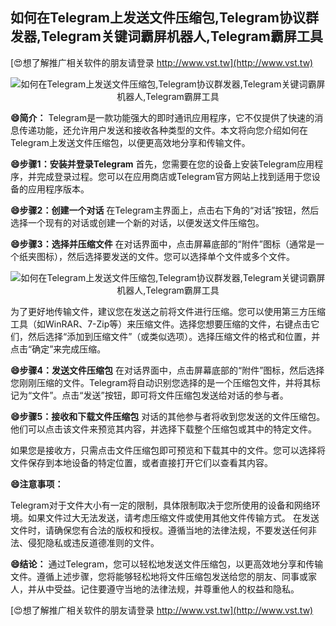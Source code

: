 ## **如何在Telegram上发送文件压缩包,Telegram协议群发器,Telegram关键词霸屏机器人,Telegram霸屏工具**

[😍想了解推广相关软件的朋友请登录 http://www.vst.tw](http://www.vst.tw)

 <center><img src="https://vst.tw/MP4/tuiguang/png/4.png" alt="如何在Telegram上发送文件压缩包,Telegram协议群发器,Telegram关键词霸屏机器人,Telegram霸屏工具"></center>

**😄简介：**
Telegram是一款功能强大的即时通讯应用程序，它不仅提供了快速的消息传递功能，还允许用户发送和接收各种类型的文件。本文将向您介绍如何在Telegram上发送文件压缩包，以便更高效地分享和传输文件。

**😄步骤1：安装并登录Telegram**
首先，您需要在您的设备上安装Telegram应用程序，并完成登录过程。您可以在应用商店或Telegram官方网站上找到适用于您设备的应用程序版本。

**😄步骤2：创建一个对话**
在Telegram主界面上，点击右下角的“对话”按钮，然后选择一个现有的对话或创建一个新的对话，以便发送文件压缩包。

**😄步骤3：选择并压缩文件**
在对话界面中，点击屏幕底部的“附件”图标（通常是一个纸夹图标），然后选择要发送的文件。您可以选择单个文件或多个文件。

 <center><img src="https://vst.tw/MP4/tuiguang/png/8.png" alt="如何在Telegram上发送文件压缩包,Telegram协议群发器,Telegram关键词霸屏机器人,Telegram霸屏工具"></center>

为了更好地传输文件，建议您在发送之前将文件进行压缩。您可以使用第三方压缩工具（如WinRAR、7-Zip等）来压缩文件。选择您想要压缩的文件，右键点击它们，然后选择“添加到压缩文件”（或类似选项）。选择压缩文件的格式和位置，并点击“确定”来完成压缩。

**😄步骤4：发送文件压缩包**
在对话界面中，点击屏幕底部的“附件”图标，然后选择您刚刚压缩的文件。Telegram将自动识别您选择的是一个压缩包文件，并将其标记为“文件”。点击“发送”按钮，即可将文件压缩包发送给对话的参与者。

**😄步骤5：接收和下载文件压缩包**
对话的其他参与者将收到您发送的文件压缩包。他们可以点击该文件来预览其内容，并选择下载整个压缩包或其中的特定文件。

如果您是接收方，只需点击文件压缩包即可预览和下载其中的文件。您可以选择将文件保存到本地设备的特定位置，或者直接打开它们以查看其内容。

**😄注意事项：**

Telegram对于文件大小有一定的限制，具体限制取决于您所使用的设备和网络环境。如果文件过大无法发送，请考虑压缩文件或使用其他文件传输方式。
在发送文件时，请确保您有合法的版权和授权。遵循当地的法律法规，不要发送任何非法、侵犯隐私或违反道德准则的文件。

**😄结论：**
通过Telegram，您可以轻松地发送文件压缩包，以更高效地分享和传输文件。遵循上述步骤，您将能够轻松地将文件压缩包发送给您的朋友、同事或家人，并从中受益。记住要遵守当地的法律法规，并尊重他人的权益和隐私。

[😍想了解推广相关软件的朋友请登录 http://www.vst.tw](http://www.vst.tw)




